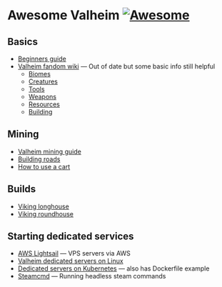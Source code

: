 # Awesome Valheim [![Awesome](https://awesome.re/badge.svg)](https://awesome.re)

## Basics

- [Beginners guide](https://www.youtube.com/watch?v=dJ02QiERMsY)
- [Valheim fandom wiki](https://valheim.fandom.com/wiki/Valheim_Wiki) — Out of date but some basic info still helpful
  - [Biomes](https://valheim.fandom.com/wiki/Biomes)
  - [Creatures](https://valheim.fandom.com/wiki/Creatures)
  - [Tools](https://valheim.fandom.com/wiki/Category:Tools)
  - [Weapons](https://valheim.fandom.com/wiki/Category:Weapons)
  - [Resources](https://valheim.fandom.com/wiki/Resources_List)
  - [Building](https://valheim.fandom.com/wiki/Building)

## Mining

- [Valheim mining guide](https://www.dualshockers.com/valheim-mining-guide/)
- [Building roads](https://www.youtube.com/watch?v=4Ytr_u9WLI4&ab_channel=Nthershock)
- [How to use a cart](https://screenrant.com/valheim-craft-use-cart-guide/)


## Builds

- [Viking longhouse](https://www.youtube.com/watch?v=db0jbylvhBc)
- [Viking roundhouse](https://www.youtube.com/watch?v=zbxNFnSYnag)


## Starting dedicated services

- [AWS Lightsail](https://www.youtube.com/watch?v=dJ02QiERMsY) — VPS servers via AWS
- [Valheim dedicated servers on Linux](https://gameplay.tips/guides/9765-valheim.html)
- [Dedicated servers on Kubernetes](https://hackersvanguard.com/valheim-dedicated-server-on-kubernetes/) — also has Dockerfile example
- [Steamcmd](https://developer.valvesoftware.com/wiki/SteamCMD) — Running headless steam commands

